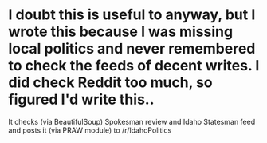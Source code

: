 # I doubt this is useful to anyway, but I wrote this because I was missing local politics and never remembered to check the feeds of decent writes. I did check Reddit too much, so figured I'd write this..

It checks (via BeautifulSoup) Spokesman review and Idaho Statesman feed and posts it (via PRAW module) to /r/IdahoPolitics

